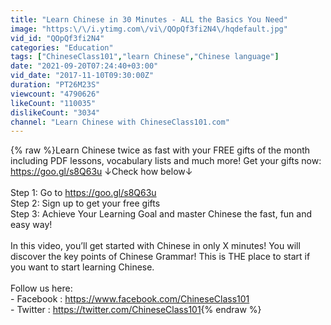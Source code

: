 ```yaml
---
title: "Learn Chinese in 30 Minutes - ALL the Basics You Need"
image: "https:\/\/i.ytimg.com\/vi\/QOpQf3fi2N4\/hqdefault.jpg"
vid_id: "QOpQf3fi2N4"
categories: "Education"
tags: ["ChineseClass101","learn Chinese","Chinese language"]
date: "2021-09-20T07:24:40+03:00"
vid_date: "2017-11-10T09:30:00Z"
duration: "PT26M23S"
viewcount: "4790626"
likeCount: "110035"
dislikeCount: "3034"
channel: "Learn Chinese with ChineseClass101.com"
---
```

{% raw %}Learn Chinese twice as fast with your FREE gifts of the month including PDF lessons, vocabulary lists and much more! Get your gifts now: <a rel="nofollow" target="blank" href="https://goo.gl/s8Q63u">https://goo.gl/s8Q63u</a> ↓Check how below↓<br /><br />Step 1: Go to <a rel="nofollow" target="blank" href="https://goo.gl/s8Q63u">https://goo.gl/s8Q63u</a><br />Step 2: Sign up to get your free gifts<br />Step 3: Achieve Your Learning Goal and master Chinese the fast, fun and easy way! <br /><br />In this video, you’ll get started with Chinese in only X minutes! You will discover the key points of Chinese Grammar! This is THE place to start if you want to start learning Chinese.<br /><br />Follow us here:<br />- Facebook : <a rel="nofollow" target="blank" href="https://www.facebook.com/ChineseClass101">https://www.facebook.com/ChineseClass101</a> <br />- Twitter : <a rel="nofollow" target="blank" href="https://twitter.com/ChineseClass101">https://twitter.com/ChineseClass101</a>{% endraw %}
